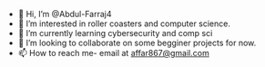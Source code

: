 - 👋 Hi, I’m @Abdul-Farraj4
- 👀 I’m interested in roller coasters and computer science.
- 🌱 I’m currently learning cybersecurity and comp sci
- 💞️ I’m looking to collaborate on some begginer projects for now.
- 📫 How to reach me- email at affar867@gmail.com

<!---
Abdul-Farraj4/Abdul-Farraj4 is a ✨ special ✨ repository because its `README.md` (this file) appears on your GitHub profile.
You can click the Preview link to take a look at your changes.
--->
